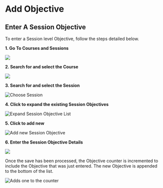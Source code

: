 # Add Objective

## Enter A Session Objective

To enter a Session level Objective, follow the steps detailed below.

**1. Go To Courses and Sessions**

![](<../../.gitbook/assets/cs\_rw\_1 (1).png>)

**2. Search for and select the Course**

![](<../../.gitbook/assets/cs\_rw\_2 (1).png>)

**3. Search for and select the Session**

![Choose Session](../../.gitbook/assets/cs\_rw\_3.png)

**4. Click to expand the existing Session Objectives**&#x20;

![Expand Session Objective List](<../../.gitbook/assets/cs\_rw\_4 (1).png>)

**5. Click to add new**&#x20;

![Add new Session Objective](../../.gitbook/assets/cs\_rw\_5.png)

**6. Enter the Session Objective Details**

![](<../../.gitbook/assets/cs\_rw\_6 (1).png>)

Once the save has been processed, the Objective counter is incremented to include the Objective that was just entered. The new Objective is appended to the bottom of the list.

![Adds one to the counter](../../.gitbook/assets/cs\_rw\_7.png)
